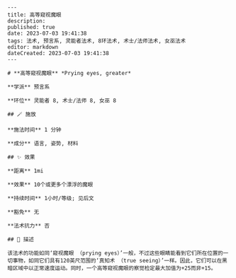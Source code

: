 
    ---
    title: 高等窥视魔眼
    description: 
    published: true
    date: 2023-07-03 19:41:38
    tags: 法术, 预言系, 灵能者法术, 8环法术, 术士/法师法术, 女巫法术
    editor: markdown
    dateCreated: 2023-07-03 19:41:38
    ---

    # **高等窥视魔眼** *Prying eyes, greater*

    **学派** 预言系 

    **环位** 灵能者 8, 术士/法师 8, 女巫 8

    ## 🪄 施放

    **施法时间** 1 分钟

    **成分** 语言, 姿势, 材料

    ## ✨ 效果  

    **距离** 1mi 

    **效果** 10个或更多个漂浮的魔眼 

    **持续时间** 1小时/等级; 见后文 

    **豁免** 无

    **法术抗力** 否

    ## 📖 描述

    该法术的功能如同‘窥视魔眼 （prying eyes）’一般，不过这些眼睛能看到它们所在位置的一切事物，如同它们具有120英尺范围的‘真知术 （true seeing）’一样。因此，它们可以在黑暗区域中以正常速度运动。同时，一个高等窥视魔眼的察觉检定最大加值为+25而非+15。
    